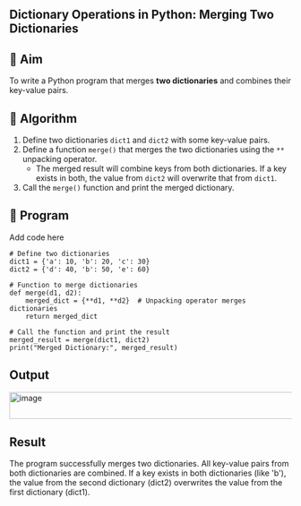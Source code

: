 ## Dictionary Operations in Python: Merging Two Dictionaries

## 🎯 Aim
To write a Python program that merges **two dictionaries** and combines their key-value pairs.

## 🧠 Algorithm
1. Define two dictionaries `dict1` and `dict2` with some key-value pairs.
2. Define a function `merge()` that merges the two dictionaries using the `**` unpacking operator.
   - The merged result will combine keys from both dictionaries. If a key exists in both, the value from `dict2` will overwrite that from `dict1`.
3. Call the `merge()` function and print the merged dictionary.

## 🧾 Program
Add code here
```
# Define two dictionaries
dict1 = {'a': 10, 'b': 20, 'c': 30}
dict2 = {'d': 40, 'b': 50, 'e': 60}

# Function to merge dictionaries
def merge(d1, d2):
    merged_dict = {**d1, **d2}  # Unpacking operator merges dictionaries
    return merged_dict

# Call the function and print the result
merged_result = merge(dict1, dict2)
print("Merged Dictionary:", merged_result)
```

## Output
<img width="802" height="48" alt="image" src="https://github.com/user-attachments/assets/75fb488e-fb17-42a8-9d79-8df56b84e49c" />


## Result
The program successfully merges two dictionaries.
All key-value pairs from both dictionaries are combined.
If a key exists in both dictionaries (like 'b'), the value from the second dictionary (dict2) overwrites the value from the first dictionary (dict1).
